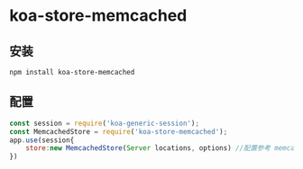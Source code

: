 # koa-store-memcached

## 安装

```shell
npm install koa-store-memcached
```

## 配置
``` javascript
const session = require('koa-generic-session');
const MemcachedStore = require('koa-store-memcached');
app.use(session{
    store:new MemcachedStore(Server locations, options) //配置参考 memcached
})
```